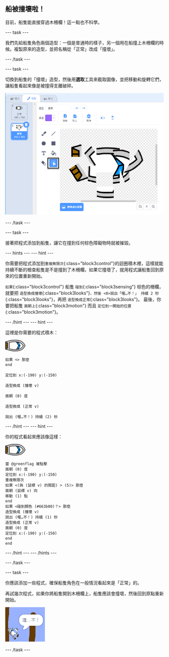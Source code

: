 ## 船被撞壞啦！

目前，船隻能直接穿過木柵欄！這一點也不科學。

\--- task \---

我們先給船隻角色兩個造型：一個是普通時的樣子，另一個用在船撞上木柵欄的時候。複製原來的造型，並把名稱從「正常」改成「撞壞」。

\--- /task \---

\--- task \---

切換到船隻的「撞壞」造型，然後用**選取**工具來截取圖像，並把移動和旋轉它們，讓船隻看起來像是被撞得支離破碎。

![截圖](images/boat-hit-costume-annotated.png)

\--- /task \---

\--- task \---

接著把程式添加到船隻，讓它在撞到任何棕色障礙物時就被摧毀。

\--- hints \--- \--- hint \---

你需要把程式添加到`重複無限次`{:class="block3control"}的迴圈積木裡，這樣就能持續不斷的檢查船隻是不是撞到了木柵欄，如果它撞壞了，就用程式讓船隻回到原來的位置重新開始。

`如果`{:class="block3control"} 船隻 `碰到`{:class="block3sensing"} 棕色的柵欄，就要把 `造型換成撞壞`{:class="block3looks"}`，然後 <0>說出「喔…不！」 持續 2 秒`{:class="block3looks"}，再把 `造型換成正常`{:class="block3looks"}。 最後，你要把船隻 `面朝上`{:class="block3motion"} 而且 `定位到一開始的位置`{:class="block3motion"}。

\--- /hint \--- \--- hint \---

這裡是你需要的程式積木：

![船隻角色](images/boat_resize.png)

```blocks3
如果 <> 那麼
end

定位到 x:(-190) y:(-150)

造型換成 (撞壞 v)

面朝 (0) 度

造型換成 (正常 v)

說出 (喔…不！) 持續 (2) 秒
```

\--- /hint \--- \--- hint \---

你的程式看起來應該像這樣：

![船隻角色](images/boat_resize.png)

```blocks3
當 @greenflag 被點擊
面朝 (0) 度
定位到 x:(-190) y:(-150)
重複無限次
如果 <(與 (鼠標 v) 的間距) > (5)> 那麼
面朝 (鼠標 v) 向
移動 (1) 點
end
如果 <碰到顏色 (#663b00)？> 那麼
造型換成 (撞壞 v)
說出 (喔…不！) 持續 (1) 秒
造型換成 (正常 v)
面朝 (0) 度
定位到 x:(-190) y:(-150)
end
end
```

\--- /hint \--- \--- /hints \---

\--- /task \---

\--- task \---

你應該添加一些程式，確保船隻角色在一般情況看起來是「正常」的。

再試幾次程式，如果你將船隻開到木柵欄上，船隻應該會撞壞，然後回到原點重新開始。

![截圖](images/boat-crash.png)

\--- /task \---